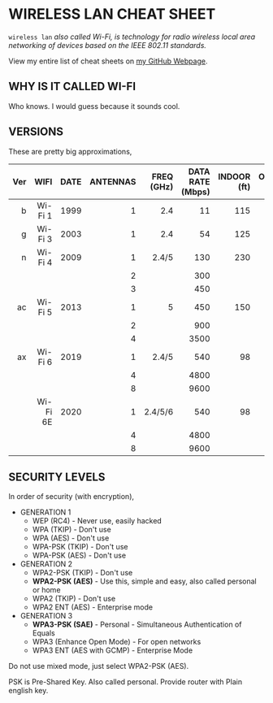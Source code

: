 # WIRELESS LAN CHEAT SHEET

`wireless lan` _also called Wi-Fi, is technology for radio wireless
local area networking of devices based on the IEEE 802.11 standards._

View my entire list of cheat sheets on
[my GitHub Webpage](https://jeffdecola.github.io/my-cheat-sheets/).

## WHY IS IT CALLED WI-FI

Who knows. I would guess because it sounds cool.

## VERSIONS

These are pretty big approximations,

|  Ver |    WIFI | DATE | ANTENNAS |  FREQ (GHz)|  DATA RATE (Mbps) | INDOOR (ft) | OUTDOOR (ft) |
|-----:|--------:|-----:|---------:|-----------:|------------------:|------------:|-------------:|
|    b |  Wi-Fi 1 | 1999 |        1 |        2.4 |                11 |         115 |          460 |
|    g |  Wi-Fi 3 | 2003 |        1 |        2.4 |                54 |         125 |          460 |
|    n |  Wi-Fi 4 | 2009 |        1 |      2.4/5 |               130 |         230 |          820 |
|      |          |      |        2 |            |               300 |             |              |
|      |          |      |        3 |            |               450 |             |              |
|   ac |  Wi-Fi 5 | 2013 |        1 |          5 |               450 |         150 |          300 |
|      |          |      |        2 |            |               900 |             |              |
|      |          |      |        4 |            |              3500 |             |              |
|   ax |  Wi-Fi 6 | 2019 |        1 |      2.4/5 |               540 |          98 |          390 |
|      |          |      |        4 |            |              4800 |             |              |
|      |          |      |        8 |            |              9600 |             |              |
|      | Wi-Fi 6E | 2020 |        1 |    2.4/5/6 |               540 |          98 |          390 |
|      |          |      |        4 |            |              4800 |             |              |
|      |          |      |        8 |            |              9600 |             |              |

## SECURITY LEVELS

In order of security (with encryption),

* GENERATION 1
  * WEP (RC4) - Never use, easily hacked
  * WPA (TKIP) - Don't use
  * WPA (AES) - Don't use
  * WPA-PSK (TKIP) - Don't use
  * WPA-PSK (AES) - Don't use
* GENERATION 2
  * WPA2-PSK (TKIP) - Don't use
  * **WPA2-PSK (AES)** - Use this, simple and easy, also called personal or home
  * WPA2 (TKIP) - Don't use
  * WPA2 ENT (AES) - Enterprise mode
* GENERATION 3
  * **WPA3-PSK (SAE)** - Personal - Simultaneous Authentication of Equals
  * WPA3 (Enhance Open Mode) - For open networks
  * WPA3 ENT (AES with GCMP) - Enterprise Mode

Do not use mixed mode, just select WPA2-PSK (AES).

PSK is Pre-Shared Key. Also called personal.  Provide router with Plain english key.

